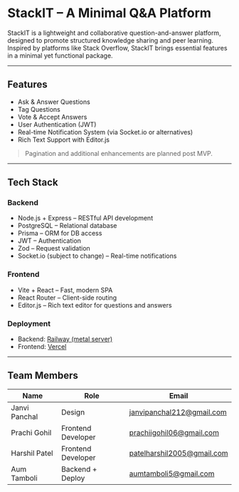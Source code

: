 # StackIT – A Minimal Q&A Platform

StackIT is a lightweight and collaborative question-and-answer platform, designed to promote structured knowledge sharing and peer learning. Inspired by platforms like Stack Overflow, StackIT brings essential features in a minimal yet functional package.

---

## Features

- Ask & Answer Questions  
- Tag Questions  
- Vote & Accept Answers  
- User Authentication (JWT)  
- Real-time Notification System (via Socket.io or alternatives)  
- Rich Text Support with Editor.js  

> Pagination and additional enhancements are planned post MVP.

---

## Tech Stack

### Backend
- Node.js + Express – RESTful API development  
- PostgreSQL – Relational database  
- Prisma – ORM for DB access  
- JWT – Authentication  
- Zod – Request validation  
- Socket.io (subject to change) – Real-time notifications  

### Frontend
- Vite + React – Fast, modern SPA  
- React Router – Client-side routing  
- Editor.js – Rich text editor for questions and answers  

### Deployment
- Backend: [Railway (metal server)](https://stackit-backend.up.railway.app/)  
- Frontend: [Vercel](https://stackit-frontend.vercel.app/)

---

## Team Members

| Name            | Role               | Email                             |
|-----------------|--------------------|-----------------------------------|
| Janvi Panchal   | Design             | janvipanchal212@gmail.com         |
| Prachi Gohil    | Frontend Developer | prachiigohil06@gmail.com          |
| Harshil Patel   | Frontend Developer | patelharshil2005@gmail.com        |
| Aum Tamboli     | Backend + Deploy   | aumtamboli5@gmail.com             |
